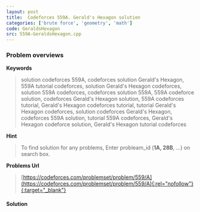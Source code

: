 ```yaml
---
layout: post
title:  Codeforces 559A. Gerald's Hexagon solution
categories: ['brute force', 'geometry', 'math']
code: GeraldsHexagon
src: 559A-GeraldsHexagon.cpp
---
```

### **Problem overviews**

**Keywords**
> solution codeforces 559A, codeforces solution Gerald's Hexagon, 559A tutorial codeforces, solution Gerald's Hexagon codeforces, solution 559A codeforces, codeforces solution 559A, 559A codeforce solution, codeforces Gerald's Hexagon solution, 559A codeforces tutorial, Gerald's Hexagon codeforces tutorial, tutorial Gerald's Hexagon codeforces, solution codeforces Gerald's Hexagon, codeforces 559A solution, tutorial 559A codeforces, Gerald's Hexagon codeforce solution, Gerald's Hexagon tutorial codeforces

**Hint**
> To find solution for any problems, Enter probleam_id (**1A, 28B**, ...) on search box. 

**Problems Url**
> [https://codeforces.com/problemset/problem/559/A](https://codeforces.com/problemset/problem/559/A){:rel="nofollow"}{:target="_blank"}

#### **Solution**



